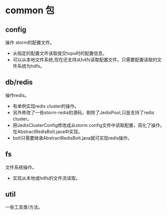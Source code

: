 # common 包
## config
操作 storm的配置文件。
- 从指定的配置文件读取提交topo时的配置信息。
- 可以从本地文件系统,现在还支持从hdfs读取配置文件。只需要配置读取的文件系统为hdfs。
## db/redis
操作redis。
- 有单例实现redis cluster的操作。
- 另外修改了一些storm-redis的源码，剔除了JedisPool,只是支持了redis cluster。
- 把JedisClusterConfig修改成从storm config文件中读取配置，简化了操作。在AbstractRedisBolt.java中实现。
- bolt只需要继承AbstractRedisBolt.java就可实现redis操作。
## fs
文件系统操作。
- 实现从本地或hdfs的文件流读取。
## util
一些工具类/方法。
